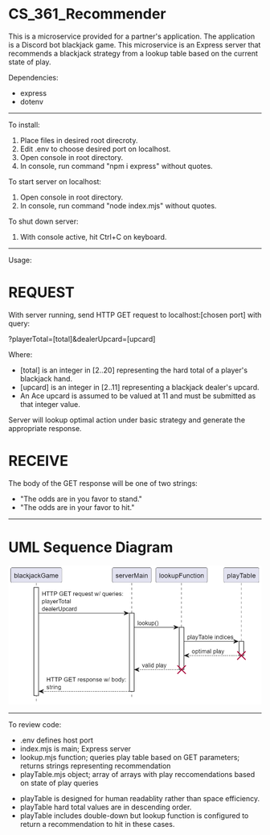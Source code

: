 # CS_361_Recommender

This is a microservice provided for a partner's application. The application is a Discord
bot blackjack game. This microservice is an Express server that recommends a blackjack
strategy from a lookup table based on the current state of play.

Dependencies:
- express
- dotenv

__________________________________________________


To install:

1) Place files in desired root direcroty.
2) Edit .env to choose desired port on localhost.
3) Open console in root directory.
4) In console, run command "npm i express" without quotes.

To start server on localhost:

1) Open console in root directory.
2) In console, run command "node index.mjs" without quotes.

To shut down server:

1) With console active, hit Ctrl+C on keyboard.

__________________________________________________


Usage:

# REQUEST

With server running, send HTTP GET request to localhost:[chosen port] with query:

  ?playerTotal=[total]&dealerUpcard=[upcard]
  
Where:

- [total] is an integer in [2..20] representing the hard total of a player's blackjack hand.
- [upcard] is an integer in [2..11] representing a blackjack dealer's upcard.
- An Ace upcard is assumed to be valued at 11 and must be submitted as that integer value.

Server will lookup optimal action under basic strategy and generate the appropriate response.

# RECEIVE

The body of the GET response will be one of two strings:

- "The odds are in you favor to stand."
- "The odds are in your favor to hit."

__________________________________________________

# UML Sequence Diagram

![UML Sequence Diagram](UML_Sequence_Diagram.png "UML Sequence Diagram")

__________________________________________________


To review code:

- .env            defines host port
- index.mjs       is main; Express server
- lookup.mjs      function; queries play table based on GET parameters; returns strings representing recommendation
- playTable.mjs   object; array of arrays with play reccomendations based on state of play queries

* playTable is designed for human readablity rather than space efficiency.
* playTable hard total values are in descending order.
* playTable includes double-down but lookup function is configured to return a recommendation to hit in these cases.
